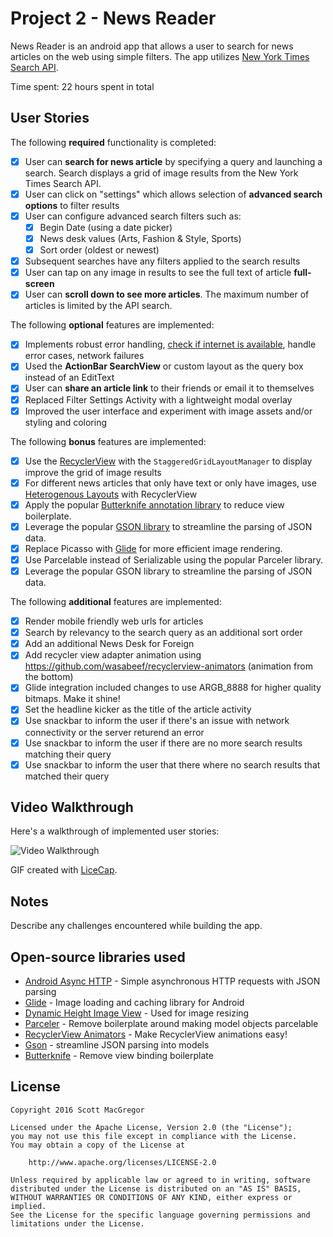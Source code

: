 # Project 2 - News Reader

News Reader is an android app that allows a user to search for news articles on the web using simple filters. The app utilizes [New York Times Search API](http://developer.nytimes.com/docs/read/article_search_api_v2).

Time spent: 22 hours spent in total

## User Stories

The following **required** functionality is completed:

* [X] User can **search for news article** by specifying a query and launching a search. Search displays a grid of image results from the New York Times Search API.
* [X] User can click on "settings" which allows selection of **advanced search options** to filter results
* [X] User can configure advanced search filters such as:
  * [X] Begin Date (using a date picker)
  * [X] News desk values (Arts, Fashion & Style, Sports)
  * [X] Sort order (oldest or newest)
* [X] Subsequent searches have any filters applied to the search results
* [X] User can tap on any image in results to see the full text of article **full-screen**
* [X] User can **scroll down to see more articles**. The maximum number of articles is limited by the API search.

The following **optional** features are implemented:

* [X] Implements robust error handling, [check if internet is available](http://guides.codepath.com/android/Sending-and-Managing-Network-Requests#checking-for-network-connectivity), handle error cases, network failures
* [X] Used the **ActionBar SearchView** or custom layout as the query box instead of an EditText
* [X] User can **share an article link** to their friends or email it to themselves
* [X] Replaced Filter Settings Activity with a lightweight modal overlay
* [X] Improved the user interface and experiment with image assets and/or styling and coloring

The following **bonus** features are implemented:

* [X] Use the [RecyclerView](http://guides.codepath.com/android/Using-the-RecyclerView) with the `StaggeredGridLayoutManager` to display improve the grid of image results
* [X] For different news articles that only have text or only have images, use [Heterogenous Layouts](http://guides.codepath.com/android/Heterogenous-Layouts-inside-RecyclerView) with RecyclerView
* [X] Apply the popular [Butterknife annotation library](http://guides.codepath.com/android/Reducing-View-Boilerplate-with-Butterknife) to reduce view boilerplate.
* [X] Leverage the popular [GSON library](http://guides.codepath.com/android/Using-Android-Async-Http-Client#decoding-with-gson-library) to streamline the parsing of JSON data.
* [X] Replace Picasso with [Glide](http://inthecheesefactory.com/blog/get-to-know-glide-recommended-by-google/en) for more efficient image rendering.
* [X] Use Parcelable instead of Serializable using the popular Parceler library. 
* [X] Leverage the popular GSON library to streamline the parsing of JSON data.

The following **additional** features are implemented:

* [X] Render mobile friendly web urls for articles 
* [X] Search by relevancy to the search query as an additional sort order
* [X] Add an additional News Desk for Foreign
* [X] Add recycler view adapter animation using https://github.com/wasabeef/recyclerview-animators (animation from the bottom)
* [X] Glide integration included changes to use ARGB_8888 for higher quality bitmaps. Make it shine!
* [X] Set the headline kicker as the title of the article activity
* [X] Use snackbar to inform the user if there's an issue with network connectivity or the server returend an error
* [X] Use snackbar to inform the user if there are no more search results matching their query
* [X] Use snackbar to inform the user that there where no search results that matched their query

## Video Walkthrough

Here's a walkthrough of implemented user stories:

<img src='http://i.imgur.com/link/to/your/gif/file.gif' title='Video Walkthrough' width='' alt='Video Walkthrough' />

GIF created with [LiceCap](http://www.cockos.com/licecap/).

## Notes

Describe any challenges encountered while building the app.

## Open-source libraries used

- [Android Async HTTP](https://github.com/loopj/android-async-http) - Simple asynchronous HTTP requests with JSON parsing
- [Glide](https://github.com/bumptech/glide) - Image loading and caching library for Android
- [Dynamic Height Image View](https://github.com/etsy/AndroidStaggeredGrid/blob/master/library/src/main/java/com/etsy/android/grid/util/DynamicHeightImageView.java)  - Used for image resizing
- [Parceler](https://github.com/johncarl81/parceler) - Remove boilerplate around making model objects parcelable
- [RecyclerView Animators](https://github.com/wasabeef/recyclerview-animators) - Make RecyclerView animations easy!
- [Gson](https://github.com/google/gson) - streamline JSON parsing into models
- [Butterknife](http://jakewharton.github.io/butterknife/) - Remove view binding boilerplate

## License

    Copyright 2016 Scott MacGregor

    Licensed under the Apache License, Version 2.0 (the "License");
    you may not use this file except in compliance with the License.
    You may obtain a copy of the License at

        http://www.apache.org/licenses/LICENSE-2.0

    Unless required by applicable law or agreed to in writing, software
    distributed under the License is distributed on an "AS IS" BASIS,
    WITHOUT WARRANTIES OR CONDITIONS OF ANY KIND, either express or implied.
    See the License for the specific language governing permissions and
    limitations under the License.
